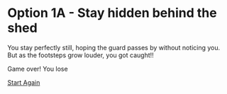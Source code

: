 # Option 1A - Stay hidden behind the shed

You stay perfectly still, hoping the guard passes by without noticing you. But as the footsteps grow louder, you got caught!!

Game over! You lose

[Start Again](./intro.md)
